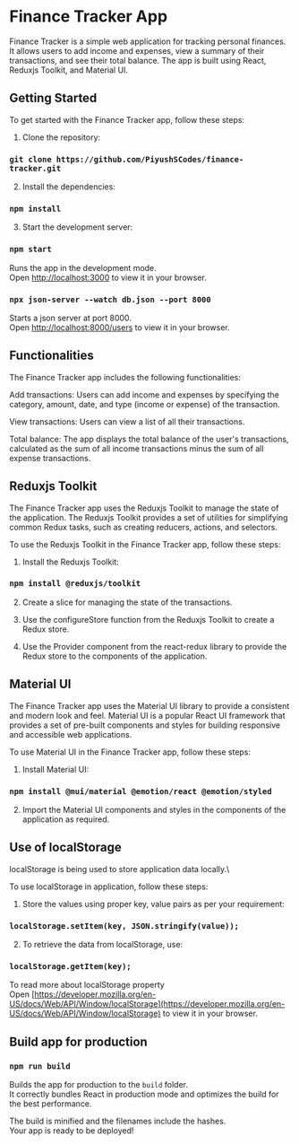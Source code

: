 # Finance Tracker App

Finance Tracker is a simple web application for tracking personal finances. It allows users to add income and expenses, view a summary of their transactions, and see their total balance. The app is built using React, Reduxjs Toolkit, and Material UI.

## Getting Started

To get started with the Finance Tracker app, follow these steps:
1. Clone the repository:

### `git clone https://github.com/PiyushSCodes/finance-tracker.git`

2. Install the dependencies:

### `npm install`

3. Start the development server:

### `npm start`

Runs the app in the development mode.\
Open [http://localhost:3000](http://localhost:3000) to view it in your browser.

### `npx json-server --watch db.json --port 8000`

Starts a json server at port 8000.\
Open [http://localhost:8000/users](http://localhost:8000/users) to view it in your browser.

## Functionalities

The Finance Tracker app includes the following functionalities:

Add transactions: Users can add income and expenses by specifying the category, amount, date, and type (income or expense) of the transaction.

View transactions: Users can view a list of all their transactions.

Total balance: The app displays the total balance of the user's transactions, calculated as the sum of all income transactions minus the sum of all expense transactions.

## Reduxjs Toolkit

The Finance Tracker app uses the Reduxjs Toolkit to manage the state of the application. The Reduxjs Toolkit provides a set of utilities for simplifying common Redux tasks, such as creating reducers, actions, and selectors.

To use the Reduxjs Toolkit in the Finance Tracker app, follow these steps:

1. Install the Reduxjs Toolkit:

### `npm install @reduxjs/toolkit`

2. Create a slice for managing the state of the transactions.

3. Use the configureStore function from the Reduxjs Toolkit to create a Redux store.

4. Use the Provider component from the react-redux library to provide the Redux store to the components of the application.

## Material UI

The Finance Tracker app uses the Material UI library to provide a consistent and modern look and feel. Material UI is a popular React UI framework that provides a set of pre-built components and styles for building responsive and accessible web applications.

To use Material UI in the Finance Tracker app, follow these steps:

1. Install Material UI:

### `npm install @mui/material @emotion/react @emotion/styled`

2. Import the Material UI components and styles in the components of the application as required.

## Use of localStorage

localStorage is being used to store application data locally.\

To use localStorage in application, follow these steps:

1. Store the values using proper key, value pairs as per your requirement:

### `localStorage.setItem(key, JSON.stringify(value));`

2. To retrieve the data from localStorage, use:

### `localStorage.getItem(key);`

To read more about localStorage property\
Open [https://developer.mozilla.org/en-US/docs/Web/API/Window/localStorage](https://developer.mozilla.org/en-US/docs/Web/API/Window/localStorage) to view it in your browser.

## Build app for production

### `npm run build`

Builds the app for production to the `build` folder.\
It correctly bundles React in production mode and optimizes the build for the best performance.

The build is minified and the filenames include the hashes.\
Your app is ready to be deployed!